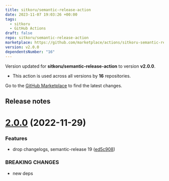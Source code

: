 ```yaml
---
title: sitkoru/semantic-release-action
date: 2023-11-07 19:03:26 +00:00
tags:
  - sitkoru
  - GitHub Actions
draft: false
repo: sitkoru/semantic-release-action
marketplace: https://github.com/marketplace/actions/sitkoru-semantic-release-action
version: v2.0.0
dependentsNumber: "16"
---
```



Version updated for **sitkoru/semantic-release-action** to version **v2.0.0**.
- This action is used across all versions by **16** repositories.

Go to the [GitHub Marketplace](https://github.com/marketplace/actions/sitkoru-semantic-release-action) to find the latest changes.

## Release notes

# [2.0.0](https://github.com/sitkoru/semantic-release-action/compare/v1.5.0...v2.0.0) (2022-11-29)


### Features

* drop changelogs, semantic-release 19 ([ed5c908](https://github.com/sitkoru/semantic-release-action/commit/ed5c908dda266960cfe086dedb287d8c33f78ed5))


### BREAKING CHANGES

* new deps




